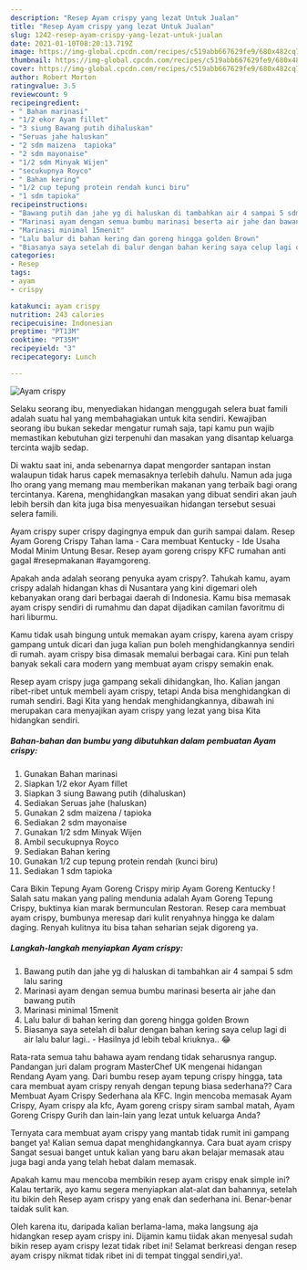 ```yaml
---
description: "Resep Ayam crispy yang lezat Untuk Jualan"
title: "Resep Ayam crispy yang lezat Untuk Jualan"
slug: 1242-resep-ayam-crispy-yang-lezat-untuk-jualan
date: 2021-01-10T08:20:13.719Z
image: https://img-global.cpcdn.com/recipes/c519abb667629fe9/680x482cq70/ayam-crispy-foto-resep-utama.jpg
thumbnail: https://img-global.cpcdn.com/recipes/c519abb667629fe9/680x482cq70/ayam-crispy-foto-resep-utama.jpg
cover: https://img-global.cpcdn.com/recipes/c519abb667629fe9/680x482cq70/ayam-crispy-foto-resep-utama.jpg
author: Robert Morton
ratingvalue: 3.5
reviewcount: 9
recipeingredient:
- " Bahan marinasi"
- "1/2 ekor Ayam fillet"
- "3 siung Bawang putih dihaluskan"
- "Seruas jahe haluskan"
- "2 sdm maizena  tapioka"
- "2 sdm mayonaise"
- "1/2 sdm Minyak Wijen"
- "secukupnya Royco"
- " Bahan kering"
- "1/2 cup tepung protein rendah kunci biru"
- "1 sdm tapioka"
recipeinstructions:
- "Bawang putih dan jahe yg di haluskan di tambahkan air 4 sampai 5 sdm lalu saring"
- "Marinasi ayam dengan semua bumbu marinasi beserta air jahe dan bawang putih"
- "Marinasi minimal 15menit"
- "Lalu balur di bahan kering dan goreng hingga golden Brown"
- "Biasanya saya setelah di balur dengan bahan kering saya celup lagi di air lalu balur lagi.. Hasilnya jd lebih tebal kriuknya.. 😂"
categories:
- Resep
tags:
- ayam
- crispy

katakunci: ayam crispy 
nutrition: 243 calories
recipecuisine: Indonesian
preptime: "PT13M"
cooktime: "PT35M"
recipeyield: "3"
recipecategory: Lunch

---
```



![Ayam crispy](https://img-global.cpcdn.com/recipes/c519abb667629fe9/680x482cq70/ayam-crispy-foto-resep-utama.jpg)

Selaku seorang ibu, menyediakan hidangan menggugah selera buat famili adalah suatu hal yang membahagiakan untuk kita sendiri. Kewajiban seorang ibu bukan sekedar mengatur rumah saja, tapi kamu pun wajib memastikan kebutuhan gizi terpenuhi dan masakan yang disantap keluarga tercinta wajib sedap.

Di waktu  saat ini, anda sebenarnya dapat mengorder santapan instan walaupun tidak harus capek memasaknya terlebih dahulu. Namun ada juga lho orang yang memang mau memberikan makanan yang terbaik bagi orang tercintanya. Karena, menghidangkan masakan yang dibuat sendiri akan jauh lebih bersih dan kita juga bisa menyesuaikan hidangan tersebut sesuai selera famili. 

Ayam crispy super crispy dagingnya empuk dan gurih sampai dalam. Resep Ayam Goreng Crispy Tahan lama - Cara membuat Kentucky - Ide Usaha Modal Minim Untung Besar. Resep ayam goreng crispy KFC rumahan anti gagal #resepmakanan #ayamgoreng.

Apakah anda adalah seorang penyuka ayam crispy?. Tahukah kamu, ayam crispy adalah hidangan khas di Nusantara yang kini digemari oleh kebanyakan orang dari berbagai daerah di Indonesia. Kamu bisa memasak ayam crispy sendiri di rumahmu dan dapat dijadikan camilan favoritmu di hari liburmu.

Kamu tidak usah bingung untuk memakan ayam crispy, karena ayam crispy gampang untuk dicari dan juga kalian pun boleh menghidangkannya sendiri di rumah. ayam crispy bisa dimasak memalui berbagai cara. Kini pun telah banyak sekali cara modern yang membuat ayam crispy semakin enak.

Resep ayam crispy juga gampang sekali dihidangkan, lho. Kalian jangan ribet-ribet untuk membeli ayam crispy, tetapi Anda bisa menghidangkan di rumah sendiri. Bagi Kita yang hendak menghidangkannya, dibawah ini merupakan cara menyajikan ayam crispy yang lezat yang bisa Kita hidangkan sendiri.

<!--inarticleads1-->

##### Bahan-bahan dan bumbu yang dibutuhkan dalam pembuatan Ayam crispy:

1. Gunakan  Bahan marinasi
1. Siapkan 1/2 ekor Ayam fillet
1. Siapkan 3 siung Bawang putih (dihaluskan)
1. Sediakan Seruas jahe (haluskan)
1. Gunakan 2 sdm maizena / tapioka
1. Sediakan 2 sdm mayonaise
1. Gunakan 1/2 sdm Minyak Wijen
1. Ambil secukupnya Royco
1. Sediakan  Bahan kering
1. Gunakan 1/2 cup tepung protein rendah (kunci biru)
1. Sediakan 1 sdm tapioka


Cara Bikin Tepung Ayam Goreng Crispy mirip Ayam Goreng Kentucky ! Salah satu makan yang paling mendunia adalah Ayam Goreng Tepung Crispy, buktinya kian marak bermunculan Restoran. Resep cara membuat ayam crispy, bumbunya meresap dari kulit renyahnya hingga ke dalam daging. Renyah kulitnya itu bisa tahan seharian sejak digoreng ya. 

<!--inarticleads2-->

##### Langkah-langkah menyiapkan Ayam crispy:

1. Bawang putih dan jahe yg di haluskan di tambahkan air 4 sampai 5 sdm lalu saring
1. Marinasi ayam dengan semua bumbu marinasi beserta air jahe dan bawang putih
1. Marinasi minimal 15menit
1. Lalu balur di bahan kering dan goreng hingga golden Brown
1. Biasanya saya setelah di balur dengan bahan kering saya celup lagi di air lalu balur lagi.. - Hasilnya jd lebih tebal kriuknya.. 😂


Rata-rata semua tahu bahawa ayam rendang tidak seharusnya rangup. Pandangan juri dalam program MasterChef UK mengenai hidangan Rendang Ayam yang. Dari bumbu resep ayam tepung crispy hingga, tata cara membuat ayam crispy renyah dengan tepung biasa sederhana?? Cara Membuat Ayam Crispy Sederhana ala KFC. Ingin mencoba memasak Ayam Crispy, Ayam crispy ala kfc, Ayam goreng crispy siram sambal matah, Ayam Goreng Crispy Gurih dan lain-lain yang lezat untuk keluarga Anda? 

Ternyata cara membuat ayam crispy yang mantab tidak rumit ini gampang banget ya! Kalian semua dapat menghidangkannya. Cara buat ayam crispy Sangat sesuai banget untuk kalian yang baru akan belajar memasak atau juga bagi anda yang telah hebat dalam memasak.

Apakah kamu mau mencoba membikin resep ayam crispy enak simple ini? Kalau tertarik, ayo kamu segera menyiapkan alat-alat dan bahannya, setelah itu bikin deh Resep ayam crispy yang enak dan sederhana ini. Benar-benar taidak sulit kan. 

Oleh karena itu, daripada kalian berlama-lama, maka langsung aja hidangkan resep ayam crispy ini. Dijamin kamu tiidak akan menyesal sudah bikin resep ayam crispy lezat tidak ribet ini! Selamat berkreasi dengan resep ayam crispy nikmat tidak ribet ini di tempat tinggal sendiri,ya!.

